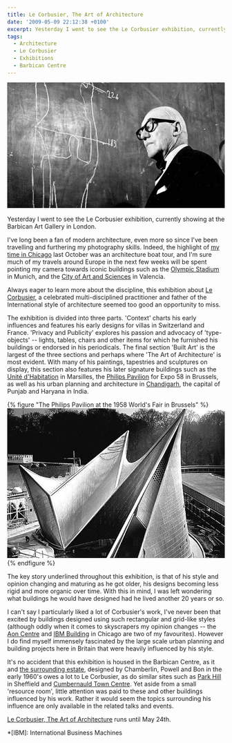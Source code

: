 ```yaml
---
title: Le Corbusier, The Art of Architecture
date: '2009-05-09 22:12:38 +0100'
excerpt: Yesterday I went to see the Le Corbusier exhibition, currently showing at the Barbican Art Gallery in London.
tags:
  - Architecture
  - Le Corbusier
  - Exhibitions
  - Barbican Centre
---
```

![Le Corbusier](/assets/images/2009/05/lecorbusier.jpg)

Yesterday I went to see the Le Corbusier exhibition, currently showing at the Barbican Art Gallery in London.

I've long been a fan of modern architecture, even more so since I've been travelling and furthering my photography skills. Indeed, the highlight of [my time in Chicago][1] last October was an architecture boat tour, and I'm sure much of my travels around Europe in the next few weeks will be spent pointing my camera towards iconic buildings such as the [Olympic Stadium][2] in Munich, and the [City of Art and Sciences][3] in Valencia.

Always eager to learn more about the discipline, this exhibition about [Le Corbusier][4], a celebrated multi-disciplined practitioner and father of the International style of architecture seemed too good an opportunity to miss.

The exhibition is divided into three parts. 'Context' charts his early influences and features his early designs for villas in Switzerland and France. 'Privacy and Publicity' explores his passion and advocacy of 'type-objects' -- lights, tables, chairs and other items for which he furnished his buildings or endorsed in his periodicals. The final section 'Built Art' is the largest of the three sections and perhaps where 'The Art of Architecture' is most evident. With many of his paintings, tapestries and sculptures on display, this section also features his later signature buildings such as the [Unité d'Habitation][5] in Marsilles, the [Philips Pavilion][6] for Expo 58 in Brussels, as well as his urban planning and architecture in [Chandigarh][7], the capital of Punjab and Haryana in India.

{% figure "The Philips Pavilion at the 1958 World's Fair in Brussels" %}
![](/assets/images/2009/05/lecorbusierphillipspavilion.jpg)
{% endfigure %}

The key story underlined throughout this exhibition, is that of his style and opinion changing and maturing as he got older, his designs becoming less rigid and more organic over time. With this in mind, I was left wondering what buildings he would have designed had he lived another 20 years or so.

I can't say I particularly liked a lot of Corbusier's work, I've never been that excited by buildings designed using such rectangular and grid-like styles (although oddly when it comes to skyscrapers my opinion changes -- the [Aon Centre][8] and [IBM Building][9] in Chicago are two of my favourites). However I do find myself immensely fascinated by the large scale urban planning and building projects here in Britain that were heavily influenced by his style.

It's no accident that this exhibition is housed in the Barbican Centre, as it and [the surrounding estate][10], designed by Chamberlin, Powell and Bon in the early 1960's owes a lot to Le Corbusier, as do similar sites such as [Park Hill][11] in Sheffield and [Cumbernauld Town Centre][12]. Yet aside from a small 'resource room', little attention was paid to these and other buildings influenced by his work. Rather it would seem the topics surrounding his influence are only available in the related talks and events.

[Le Corbusier, The Art of Architecture][13] runs until May 24th.

[1]: /2008/12/chicago/
[2]: http://en.wikipedia.org/wiki/Olympic_Stadium_(Munich)
[3]: http://en.wikipedia.org/wiki/City_of_Arts_and_Sciences
[4]: http://en.wikipedia.org/wiki/Le_Corbusier
[5]: http://en.wikipedia.org/wiki/Unité_d'Habitation
[6]: http://en.wikipedia.org/wiki/Philips_Pavilion
[7]: http://en.wikipedia.org/wiki/Chandigarh
[8]: http://en.wikipedia.org/wiki/Aon_Center_(Chicago)
[9]: http://en.wikipedia.org/wiki/330_North_Wabash
[10]: http://en.wikipedia.org/wiki/Barbican_Estate
[11]: http://en.wikipedia.org/wiki/Park_Hill,_Sheffield
[12]: http://en.wikipedia.org/wiki/Cumbernauld_town_centre
[13]: http://www.barbican.org.uk/lecorbusier/

*[IBM]: International Business Machines